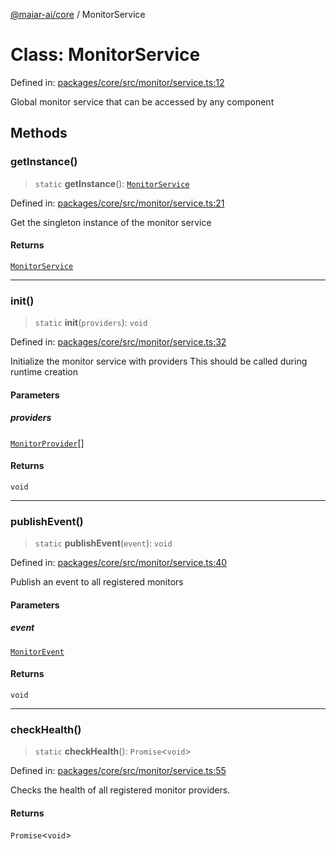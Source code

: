 [@maiar-ai/core](../index.md) / MonitorService

# Class: MonitorService

Defined in: [packages/core/src/monitor/service.ts:12](https://github.com/UraniumCorporation/maiar-ai/blob/main/packages/core/src/monitor/service.ts#L12)

Global monitor service that can be accessed by any component

## Methods

### getInstance()

> `static` **getInstance**(): [`MonitorService`](MonitorService.md)

Defined in: [packages/core/src/monitor/service.ts:21](https://github.com/UraniumCorporation/maiar-ai/blob/main/packages/core/src/monitor/service.ts#L21)

Get the singleton instance of the monitor service

#### Returns

[`MonitorService`](MonitorService.md)

***

### init()

> `static` **init**(`providers`): `void`

Defined in: [packages/core/src/monitor/service.ts:32](https://github.com/UraniumCorporation/maiar-ai/blob/main/packages/core/src/monitor/service.ts#L32)

Initialize the monitor service with providers
This should be called during runtime creation

#### Parameters

##### providers

[`MonitorProvider`](../interfaces/MonitorProvider.md)[]

#### Returns

`void`

***

### publishEvent()

> `static` **publishEvent**(`event`): `void`

Defined in: [packages/core/src/monitor/service.ts:40](https://github.com/UraniumCorporation/maiar-ai/blob/main/packages/core/src/monitor/service.ts#L40)

Publish an event to all registered monitors

#### Parameters

##### event

[`MonitorEvent`](../interfaces/MonitorEvent.md)

#### Returns

`void`

***

### checkHealth()

> `static` **checkHealth**(): `Promise`\<`void`\>

Defined in: [packages/core/src/monitor/service.ts:55](https://github.com/UraniumCorporation/maiar-ai/blob/main/packages/core/src/monitor/service.ts#L55)

Checks the health of all registered monitor providers.

#### Returns

`Promise`\<`void`\>
